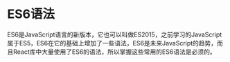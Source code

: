 # ES6语法

ES6是JavaScript语言的新版本，它也可以叫做ES2015，之前学习的JavaScript属于ES5，ES6在它的基础上增加了一些语法，ES6是未来JavaScript的趋势，而且React库中大量使用了ES6的语法，所以掌握这些常用的ES6语法是必须的。